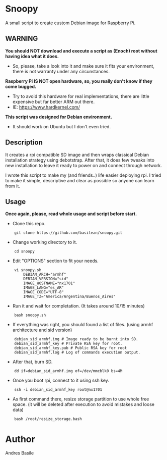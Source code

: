 # Snoopy
A small script to create custom Debian image for Raspberry Pi.

## WARNING
**You should NOT download and execute a script as (Enoch) root without having idea what it does.**
- So, please, take a look into it and make sure it fits your environment, there is not warranty under any circunstances.

**Raspberry Pi IS NOT open hardware, so, you really don't know if they come bugged.**
- Try to avoid this hardware for real implementations, there are little expensive but far better ARM out there.
- IE: https://www.hardkernel.com/

**This script was designed for Debian environment.**
- It should work on Ubuntu but I don't even tried.

## Description
It creates a rpi compatible SD image and then wraps classical Debian installation strategy using debotstrap.
After that, it does few tweaks into new installation to leave it ready to power on and connect through network.

I wrote this script to make my (and friends..) life easier deploying rpi.
I tried to make it simple, descriptive and clear as possible so anyone can learn from it.

## Usage
**Once again, please, read whole usage and script before start.**

- Clone this repo.
```
    git clone https://github.com/basilean/snoopy.git
```

- Change working directory to it.
```
    cd snoopy
```

- Edit "OPTIONS" section to fit your needs.
```
    vi snoopy.sh
        DEBIAN_ARCH="armhf"
        DEBIAN_VERSION="sid"
        IMAGE_HOSTNAME="nx1701"
        IMAGE_LANG="es_AR"
        IMAGE_CODE="UTF-8"
        IMAGE_TZ="America/Argentina/Buenos_Aires"
```

- Run it and wait for completation.
(It takes around 10/15 minutes)
```
    bash snoopy.sh
```

- If everything was right, you should found a list of files.
(using armhf architecture and sid version)
```
    debian_sid_armhf.img # Image ready to be burnt into SD.
    debian_sid_armhf_key # Private RSA key for root.
    debian_sid_armhf_key.pub # Public RSA key for root
    debian_sid_armhf.log # Log of commands execution output.
```

- After that, burn SD.
```
    dd if=debian_sid_armhf.img of=/dev/mmcblk0 bs=4M
```

- Once you boot rpi, connect to it using ssh key.
```
    ssh -i debian_sid_armhf_key root@nx1701
```

- As first command there, resize storage partition to use whole free space.
(it will be deleted after execution to avoid mistakes and loose data)
```
    bash /root/resize_storage.bash
```

# Author
Andres Basile
